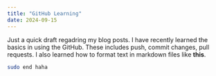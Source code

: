 ```yaml
---
title: "GitHub Learning"
date: 2024-09-15
---
```


Just a quick draft regadring my blog posts. I have recently learned the basics in using the GitHub. These includes push, commit changes, pull requests. I also learned how to format text in markdown files like **this**.
``` bash
sudo end haha
```
